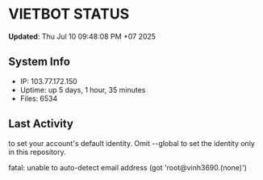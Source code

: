 # VIETBOT STATUS
**Updated**: Thu Jul 10 09:48:08 PM +07 2025

## System Info
- IP: 103.77.172.150
- Uptime: up 5 days, 1 hour, 35 minutes
- Files: 6534

## Last Activity

to set your account's default identity.
Omit --global to set the identity only in this repository.

fatal: unable to auto-detect email address (got 'root@vinh3690.(none)')
